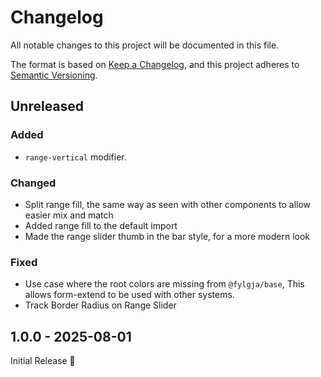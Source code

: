 # Changelog

All notable changes to this project will be documented in this file.

The format is based on [Keep a Changelog](https://keepachangelog.com/en/1.1.0/),
and this project adheres to [Semantic Versioning](https://semver.org/spec/v2.0.0.html).

## Unreleased


### Added

- `range-vertical` modifier.

### Changed

- Split range fill, the same way as seen with other components to allow easier mix and match
- Added range fill to the default import
- Made the range slider thumb in the bar style, for a more modern look

### Fixed

- Use case where the root colors are missing from `@fylgja/base`,
  This allows form-extend to be used with other systems.
- Track Border Radius on Range Slider

## 1.0.0 - 2025-08-01

Initial Release 🎉
